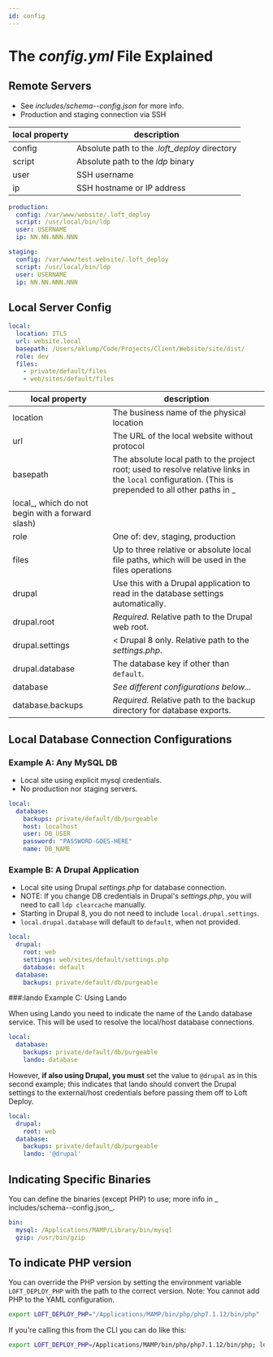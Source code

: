 ```yaml
---
id: config
---
```


# The _config.yml_ File Explained

## Remote Servers

* See _includes/schema--config.json_ for more info.
* Production and staging connection via SSH

| local property | description |
|----------|----------|
| config | Absolute path to the _.loft_deploy_ directory |
| script | Absolute path to the _ldp_ binary |
| user | SSH username |
| ip | SSH hostname or IP address |

```yaml
production:
  config: /var/www/website/.loft_deploy
  script: /usr/local/bin/ldp
  user: USERNAME
  ip: NN.NN.NNN.NNN

staging:
  config: /var/www/test.website/.loft_deploy
  script: /usr/local/bin/ldp
  user: USERNAME
  ip: NN.NN.NNN.NNN
```

## Local Server Config

```yaml
local:
  location: ITLS
  url: website.local
  basepath: /Users/aklump/Code/Projects/Client/Website/site/dist/
  role: dev
  files:
    - private/default/files
    - web/sites/default/files
```

| local property | description |
|----------|----------|
| location | The business name of the physical location |
| url | The URL of the local website without protocol |
| basepath | The absolute local path to the project root; used to resolve relative links in the `local` configuration.  (This is prepended to all other paths in _
local_, which do not begin with a forward slash) |
| role | One of: dev, staging, production |
| files | Up to three relative or absolute local file paths, which will be used in the files operations |
| drupal | Use this with a Drupal application to read in the database settings automatically. |
| drupal.root | _Required._  Relative path to the Drupal web root. |
| drupal.settings | < Drupal 8 only. Relative path to the _settings.php_. |
| drupal.database | The database key if other than `default`. |
| database | _See different configurations below..._ |
| database.backups | _Required._ Relative path to the backup directory for database exports. |

## Local Database Connection Configurations

### Example A: Any MySQL DB

* Local site using explicit mysql credentials.
* No production nor staging servers.

```yaml
local:
  database:
    backups: private/default/db/purgeable
    host: localhost
    user: DB_USER
    password: "PASSWORD-GOES-HERE"
    name: DB_NAME
```

### Example B: A Drupal Application

* Local site using Drupal _settings.php_ for database connection.
* NOTE: If you change DB credentials in Drupal's _settings.php_, you will need
  to call `ldp clearcache` manually.
* Starting in Drupal 8, you do not need to include `local.drupal.settings`.
* `local.drupal.database` will default to `default`, when not provided.

```yaml
local:
  drupal:
    root: web
    settings: web/sites/default/settings.php
    database: default
  database:
    backups: private/default/db/purgeable
```

###:lando Example C: Using Lando

When using Lando you need to indicate the name of the Lando database service.
This will be used to resolve the local/host database connections.

```yaml
local:
  database:
    backups: private/default/db/purgeable
    lando: database
```

However, **if also using Drupal, you must** set the value to `@drupal` as in
this second example; this indicates that lando should convert the Drupal settings to the external/host credentials before passing them off to Loft Deploy.

```yaml
local:
  drupal:
    root: web
  database:
    backups: private/default/db/purgeable
    lando: '@drupal'
```    

## Indicating Specific Binaries

You can define the binaries (except PHP) to use; more info in _
includes/schema--config.json_.

```yaml
bin:
  mysql: /Applications/MAMP/Library/bin/mysql
  gzip: /usr/bin/gzip
```

## To indicate PHP version

You can override the PHP version by setting the environment
variable `LOFT_DEPLOY_PHP` with the path to the correct version. Note: You
cannot add PHP to the YAML configuration.

```bash
export LOFT_DEPLOY_PHP="/Applications/MAMP/bin/php/php7.1.12/bin/php"
```

If you're calling this from the CLI you can do like this:

```bash
export LOFT_DEPLOY_PHP=/Applications/MAMP/bin/php/php7.1.12/bin/php; ldp export foo_bar -fy
```
